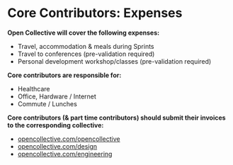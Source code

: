 # Core Contributors: Expenses

**Open Collective will cover the following expenses:**

* Travel, accommodation & meals during Sprints
* Travel to conferences \(pre-validation required\)
* Personal development workshop/classes \(pre-validation required\)

**Core contributors are responsible for:**

* Healthcare
* Office, Hardware / Internet
* Commute / Lunches

**Core contributors \(& part time contributors\) should submit their invoices to the corresponding collective:**

* [opencollective.com/opencollective](https://opencollective.com/opencollective)
* [opencollective.com/design](https://opencollective.com/design)
* [opencollective.com/engineering](https://opencollective.com/engineering/)

